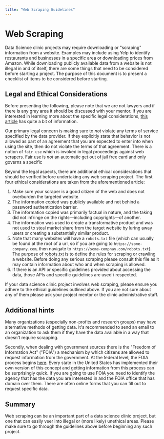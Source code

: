 ```yaml
---
title: "Web Scraping Guidelines"
---
```


# Web Scraping

Data Science clinic projects may require downloading or "scraping" information from a website. Examples may include using Yelp to identify restaurants and businesses in a specific area or downloading prices from Amazon. While downloading publicly available data from a website is not illegal in and of itself, there are some things that need to be considered before starting a project. The purpose of this document is to present a checklist of items to be considered before starting.

## Legal and Ethical Considerations

Before presenting the following, please note that we are not lawyers and if there is any gray area it should be discussed with your mentor. If you are interested in learning more about the specific legal considerations, [this article](https://digitalcommons.pepperdine.edu/cgi/viewcontent.cgi?article=1194&context=jbel) has quite a bit of information. 

Our primary legal concern is making sure to _not_ violate any terms of service specified by the data provider. If they explicitly state that behavior is not allowed as part of an agreement that you are expected to enter into when using the site, then do not violate the terms of that agreement. There is a notion of `fair use` which is invoked in legal proceedings against web scrapers. [Fair use](https://www.nolo.com/legal-encyclopedia/fair-use-the-four-factors.html) is _not_ an automatic get out of jail free card and only governs a specific 

Beyond the legal aspects, there are additional ethical considerations that should be verified before undertaking any web scraping project. The first four ethical considerations are taken from the aforementioned article:

1. Make sure your scraper is a good citizen of the web and does not overburden the targeted website.
2. The information copied was publicly available and not behind a password authentication barrier.
3. The information copied was primarily factual in nature, and the taking did not infringe on the rights—including copyrights—of
another.
4. The information was used to create a transformative product and was not used to steal market share from the target website by
luring away users or creating a substantially similar product.
5. Note that many websites will have a `robots.txt` file (which can usually be found at the root of a url, so if you are going to `https://some-company.com`, then navigate to `https://some-compnay.com/robots.txt`). The purpose of [robots.txt](https://developers.google.com/search/docs/crawling-indexing/robots/intro) is to define the rules for scraping or crawling a website. Before doing any serious scraping please consult this file as it may contain information about who and when scraping is allowed.
6. If there is an API or specific guidelines provided about accessing the data, those APIs and specific guidelines are used / respected.

If your data science clinic project involves web scraping, please ensure you adhere to the ethical guidelines outlined above. If you are not sure about any of them please ask your project mentor or the clinic administrative staff.

## Additional hints

Many organizations (especially non-profits and research groups) may have alternative methods of getting data. It's recommended to send an email to an organization to ask them if they have the data available in a way that doesn't require scrapping. 

Secondly, when dealing with government sources there is the "Freedom of Information Act" ("FOIA") a mechanism by which citizens are allowed to request information from the government. At the federal level, the FOIA process begins [here](https://www.foia.gov/). Every state in the United States has implemented their own version of this concept and getting information from this process can be surprisingly quick. If you are going to use FOIA you need to identify the agency that has the data you are interested in and the FOIA office that has domain over them. There are often online forms that you can fill out to request specific data.

## Summary

Web scraping can be an important part of a data science clinic project, but one that can easily veer into illegal or (more likely) unethical areas. Please make sure to go through the guidelines above before beginning any such project.